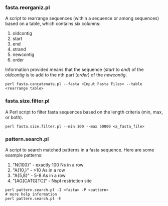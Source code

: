 ### fasta.reorganiz.pl
A script to rearrange sequences (within a sequence or among sequences) based on a table, which contains six columns:
1. oldcontig
2. start
3. end
4. strand
5. newcontig
6. order

Information provided means that the sequence (*start* to *end*) of the *oldcontig* is to add to the nth part (*order*) of the *newcontig*.

```
perl fasta.cancatenate.pl --fasta <Input Fasta Files> --table <rearrange table>
```
### fasta.size.filter.pl
A Perl script to filter fasta sequences based on the length criteria (min, max, or both).
```
perl fasta.size.filter.pl --min 100 --max 50000 <a_fasta_file>
```
### pattern.search.pl
A script to search matched patterns in a fasta sequence. Here are some example patterns:
1. "N{100}" - exactly 100 Ns in a row
2. "A{10,}" - >10 As in a row
3. "A{5,8}" - 5-8 As in a row
4. "[AG]CATG[TC]" - NspI restriction site
```
perl pattern.search.pl -I <fasta> -P <pattern>
# more help information
perl pattern.search.pl -h
```
